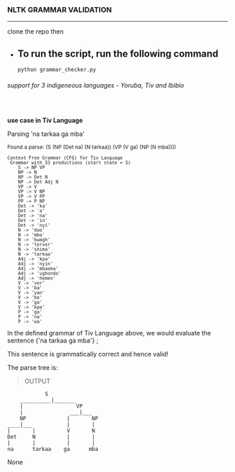 <!-- @format -->

### NLTK GRAMMAR VALIDATION

---

clone the repo then

- ## To run the script, run the following command
  ```
  python grammar_checker.py
  ```

###### support for 3 indigeneous languages - Yoruba, Tiv and Ibibio

&nbsp;&nbsp;&nbsp;

**use case in Tiv Language**

Parsing 'na tarkaa ga mba'

<div style="font-size: 12px; display: flex; flex-direction: column; whitespace: pre-line">
    Found a parse:
    (S (NP (Det na) (N tarkaa)) (VP (V ga) (NP (N mba))))


    Context Free Grammar (CFG) for Tiv Language
     Grammar with 33 productions (start state = S)
        S -> NP VP
        NP -> N
        NP -> Det N
        NP -> Det Adj N
        VP -> V
        VP -> V NP
        VP -> V PP
        PP -> P NP
        Det -> 'ka'
        Det -> 'a'
        Det -> 'na'
        Det -> 'in'
        Det -> 'nyi'
        N -> 'doo'
        N -> 'mba'
        N -> 'kwagh'
        N -> 'terver'
        N -> 'shima'
        N -> 'tarkaa'
        Adj -> 'kpa'
        Adj -> 'nyin'
        Adj -> 'mbaaka'
        Adj -> 'ughondo'
        Adj -> 'hemen'
        V -> 'ver'
        V -> 'ba'
        V -> 'yan'
        V -> 'be'
        V -> 'ga'
        V -> 'kpa'
        P -> 'ga'
        P -> 'na'
        P -> 'wa'

</div>
In the defined grammar of Tiv Language above, we would evaluate the sentence {'na tarkaa ga mba'} ;

This sentence is grammatically correct and hence valid!

The parse tree is:

> OUTPUT

                S
        __________|_______
        |                 VP
        |               ___|___
        NP             |       NP
    ____|___           |       |
    |       |          V       N
    Det     N          |       |
    |       |          |       |
    na      tarkaa    ga      mba

None
